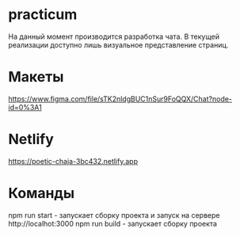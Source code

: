# practicum

На данный момент производится разработка чата. В текущей реализации доступно лишь визуальное представление страниц.

# Макеты 
https://www.figma.com/file/sTK2nldgBUC1nSur9FoQQX/Chat?node-id=0%3A1

# Netlify 
https://poetic-chaja-3bc432.netlify.app

# Команды
npm run start - запускает сборку проекта и запуск на сервере http://localhot:3000
npm run build - запускает сборку проекта